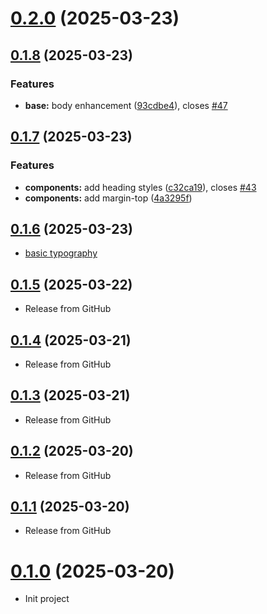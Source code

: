 # [0.2.0](https://github.com/sanemat/browser-nano-css/compare/v0.1.8...v0.2.0) (2025-03-23)

## [0.1.8](https://github.com/sanemat/browser-nano-css/compare/v0.1.7...v0.1.8) (2025-03-23)

### Features

- **base:** body enhancement ([93cdbe4](https://github.com/sanemat/browser-nano-css/commit/93cdbe48ff9037a416470c15547c6f6080f6d9da)), closes [#47](https://github.com/sanemat/browser-nano-css/issues/47)

## [0.1.7](https://github.com/sanemat/browser-nano-css/compare/v0.1.6...v0.1.7) (2025-03-23)

### Features

- **components:** add heading styles ([c32ca19](https://github.com/sanemat/browser-nano-css/commit/c32ca1918b82a2c1b20bbd79bfd8ddf0bd077258)), closes [#43](https://github.com/sanemat/browser-nano-css/issues/43)
- **components:** add margin-top ([4a3295f](https://github.com/sanemat/browser-nano-css/commit/4a3295f4ffae7f64dd2acc200432d08ebeb7d788))

## [0.1.6](https://github.com/sanemat/browser-nano-css/compare/v0.1.5...v0.1.6) (2025-03-23)

- [basic typography](https://github.com/sanemat/browser-nano-css/pull/36)

## [0.1.5](https://github.com/sanemat/browser-nano-css/compare/v0.1.4...v0.1.5) (2025-03-22)

- Release from GitHub

## [0.1.4](https://github.com/sanemat/browser-nano-css/compare/v0.1.3...v0.1.4) (2025-03-21)

- Release from GitHub

## [0.1.3](https://github.com/sanemat/browser-nano-css/compare/v0.1.2...v0.1.3) (2025-03-21)

- Release from GitHub

## [0.1.2](https://github.com/sanemat/browser-nano-css/compare/v0.1.1...v0.1.2) (2025-03-20)

- Release from GitHub

## [0.1.1](https://github.com/sanemat/browser-nano-css/compare/v0.1.0...v0.1.1) (2025-03-20)

- Release from GitHub

# [0.1.0](https://github.com/sanemat/browser-nano-css/compare/7d04a309f74cf7d8a753e20ef780e8bf9397fa04...v0.1.0) (2025-03-20)

- Init project
